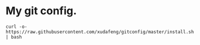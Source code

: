 # My git config.

``` shell
curl -o- https://raw.githubusercontent.com/xudafeng/gitconfig/master/install.sh | bash
```
